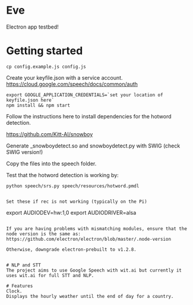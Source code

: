 # Eve

Electron app testbed!

# Getting started

```
cp config.example.js config.js
```

Create your keyfile.json with a service account.
https://cloud.google.com/speech/docs/common/auth

```
export GOOGLE_APPLICATION_CREDENTIALS=`set your location of keyfile.json here`
npm install && npm start

```

Follow the instructions here to install dependencies for the hotword detection.

https://github.com/Kitt-AI/snowboy

Generate _snowboydetect.so and snowboydetect.py with SWIG (check SWIG version!)

Copy the files into the speech folder.

Test that the hotword detection is working by:

```
python speech/srs.py speech/resources/hotword.pmdl
```


```

Set these if rec is not working (typically on the Pi)

```
export AUDIODEV=hw:1,0
export AUDIODRIVER=alsa
```

If you are having problems with mismatching modules, ensure that the node version is the same as:
https://github.com/electron/electron/blob/master/.node-version

Otherwise, downgrade electron-prebuilt to v1.2.8.


# NLP and STT
The project aims to use Google Speech with wit.ai but currently it uses wit.ai for full STT and NLP.

# Features
Clock.
Displays the hourly weather until the end of day for a country.

